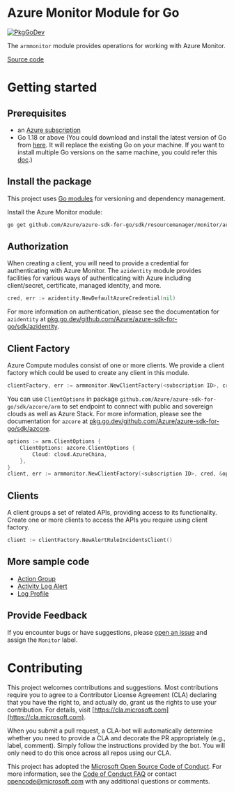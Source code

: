 # Azure Monitor Module for Go

[![PkgGoDev](https://pkg.go.dev/badge/github.com/Azure/azure-sdk-for-go/sdk/resourcemanager/monitor/armmonitor)](https://pkg.go.dev/github.com/Azure/azure-sdk-for-go/sdk/resourcemanager/monitor/armmonitor)

The `armmonitor` module provides operations for working with Azure Monitor.

[Source code](https://github.com/Azure/azure-sdk-for-go/tree/main/sdk/resourcemanager/monitor/armmonitor)

# Getting started

## Prerequisites

- an [Azure subscription](https://azure.microsoft.com/free/)
- Go 1.18 or above (You could download and install the latest version of Go from [here](https://go.dev/doc/install). It will replace the existing Go on your machine. If you want to install multiple Go versions on the same machine, you could refer this [doc](https://go.dev/doc/manage-install).)

## Install the package

This project uses [Go modules](https://github.com/golang/go/wiki/Modules) for versioning and dependency management.

Install the Azure Monitor module:

```sh
go get github.com/Azure/azure-sdk-for-go/sdk/resourcemanager/monitor/armmonitor
```

## Authorization

When creating a client, you will need to provide a credential for authenticating with Azure Monitor.  The `azidentity` module provides facilities for various ways of authenticating with Azure including client/secret, certificate, managed identity, and more.

```go
cred, err := azidentity.NewDefaultAzureCredential(nil)
```

For more information on authentication, please see the documentation for `azidentity` at [pkg.go.dev/github.com/Azure/azure-sdk-for-go/sdk/azidentity](https://pkg.go.dev/github.com/Azure/azure-sdk-for-go/sdk/azidentity).

## Client Factory

Azure Compute modules consist of one or more clients.  We provide a client factory which could be used to create any client in this module.

```go
clientFactory, err := armmonitor.NewClientFactory(<subscription ID>, cred, nil)
```

You can use `ClientOptions` in package `github.com/Azure/azure-sdk-for-go/sdk/azcore/arm` to set endpoint to connect with public and sovereign clouds as well as Azure Stack. For more information, please see the documentation for `azcore` at [pkg.go.dev/github.com/Azure/azure-sdk-for-go/sdk/azcore](https://pkg.go.dev/github.com/Azure/azure-sdk-for-go/sdk/azcore).

```go
options := arm.ClientOptions {
    ClientOptions: azcore.ClientOptions {
        Cloud: cloud.AzureChina,
    },
}
client, err := armmonitor.NewClientFactory(<subscription ID>, cred, &options)
```

## Clients

A client groups a set of related APIs, providing access to its functionality.  Create one or more clients to access the APIs you require using client factory.

```go
client := clientFactory.NewAlertRuleIncidentsClient()
```

## More sample code

- [Action Group](https://aka.ms/azsdk/go/mgmt/samples?path=sdk/resourcemanager/monitor/action_group)
- [Activity Log Alert](https://aka.ms/azsdk/go/mgmt/samples?path=sdk/resourcemanager/monitor/activity_log_alert)
- [Log Profile](https://aka.ms/azsdk/go/mgmt/samples?path=sdk/resourcemanager/monitor/log_profile)

## Provide Feedback

If you encounter bugs or have suggestions, please
[open an issue](https://github.com/Azure/azure-sdk-for-go/issues) and assign the `Monitor` label.

# Contributing

This project welcomes contributions and suggestions. Most contributions require
you to agree to a Contributor License Agreement (CLA) declaring that you have
the right to, and actually do, grant us the rights to use your contribution.
For details, visit [https://cla.microsoft.com](https://cla.microsoft.com).

When you submit a pull request, a CLA-bot will automatically determine whether
you need to provide a CLA and decorate the PR appropriately (e.g., label,
comment). Simply follow the instructions provided by the bot. You will only
need to do this once across all repos using our CLA.

This project has adopted the
[Microsoft Open Source Code of Conduct](https://opensource.microsoft.com/codeofconduct/).
For more information, see the
[Code of Conduct FAQ](https://opensource.microsoft.com/codeofconduct/faq/)
or contact [opencode@microsoft.com](mailto:opencode@microsoft.com) with any
additional questions or comments.